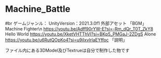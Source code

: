 # Machine_Battle
#br ゲームジャンル：
UnityVersion：2021.3.0f1
外部アセット
「BGM」
Machine Fighter\n
https://youtu.be/Adff90rYW-E?si=-Rm_dQr_T0T_ZkY8
Hello World
https://youtu.be/XketVHTThVI?si=BKp5_PMGaJ-2ZDgS
Alone
https://youtu.be/u6RutQOpKo4?si=u9iIxvlrlaEYffoc
「説明」

ファイル内にある3DModel及びTextrueは自分で制作した物です
